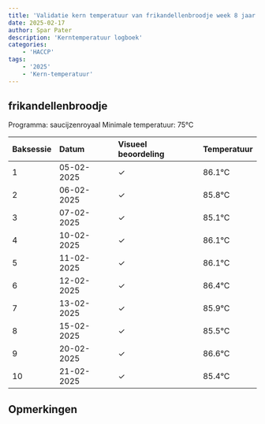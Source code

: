 ```yaml
---
title: 'Validatie kern temperatuur van frikandellenbroodje week 8 jaar 2025'
date: 2025-02-17
author: Spar Pater
description: 'Kerntemperatuur logboek'
categories:
    - 'HACCP'
tags:
    - '2025'
    - 'Kern-temperatuur'
---
```


## frikandellenbroodje

Programma: saucijzenroyaal
Minimale temperatuur: 75°C

| Baksessie | Datum | Visueel beoordeling | Temperatuur |
|:---|:---|:---|:---|
| 1 | 05-02-2025 | &check; | 86.1°C |
| 2 | 06-02-2025 | &check; | 85.8°C |
| 3 | 07-02-2025 | &check; | 85.1°C |
| 4 | 10-02-2025 | &check; | 86.1°C |
| 5 | 11-02-2025 | &check; | 86.1°C |
| 6 | 12-02-2025 | &check; | 86.4°C |
| 7 | 13-02-2025 | &check; | 85.9°C |
| 8 | 15-02-2025 | &check; | 85.5°C |
| 9 | 20-02-2025 | &check; | 86.6°C |
| 10 | 21-02-2025 | &check; | 85.4°C |

## Opmerkingen


